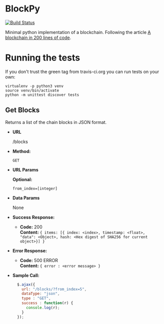 # BlockPy

[![Build Status](https://travis-ci.org/Edorka/blockpy.svg?branch=master)](https://travis-ci.org/Edorka/blockpy)

Minimal python implementation of a blockchain. Following the article [A blockchain in 200 lines of code](https://medium.com/@lhartikk/a-blockchain-in-200-lines-of-code-963cc1cc0e54).

# Running the tests

If you don't trust the green tag from travis-ci.org you can run tests on your own:

```
virtualenv -p python3 venv
source venv/bin/activate
python -m unittest discover tests
```

**Get Blocks**
----
  Returns a list of the chain blocks in JSON format.

* **URL**

  /blocks

* **Method:**

  `GET`
  
*  **URL Params**

   **Optional:**
 
   `from_index=[integer]`

* **Data Params**

  None

* **Success Response:**

  * **Code:** 200 <br />
    **Content:** `{ items: [{ index: <index>, timestamp: <float>, "data": <Object>, hash: <Hex digest of SHA256 for current object>}] }`
 
* **Error Response:**

  * **Code:** 500 ERROR <br />
    **Content:** `{ error : <error message> }`

* **Sample Call:**

  ```javascript
    $.ajax({
      url: "/blocks/?from_index=5",
      dataType: "json",
      type : "GET",
      success : function(r) {
        console.log(r);
      }
    });
  ```
